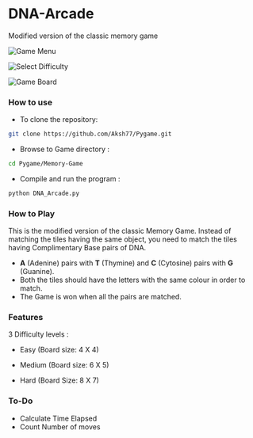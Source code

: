 # DNA-Arcade
Modified version of the classic memory game


![Game Menu](https://drive.google.com/open?id=0B9BHERpTEv_GNWhaeXIzRmNsaHc)

![Select Difficulty](https://drive.google.com/open?id=0B9BHERpTEv_GVS03eU1zNVAzTDQ)

![Game Board](https://drive.google.com/open?id=0B9BHERpTEv_GR0kySVh3b2VuSHc)


### How to use
* To clone the repository:

 ```bash
 git clone https://github.com/Aksh77/Pygame.git
 ```
* Browse to Game directory :

 ```bash
 cd Pygame/Memory-Game
 ```
 
* Compile and run the program :

 ```bash
 python DNA_Arcade.py
 ```

### How to Play

This is the modified version of the classic Memory Game.
Instead of matching the tiles having the same object, you need to match the tiles having Complimentary Base pairs of DNA.

* **A** (Adenine) pairs with **T** (Thymine)  and **C** (Cytosine) pairs with **G** (Guanine).
* Both the tiles should have the letters with the same colour in order to match.
* The Game is won when all the pairs are matched.

### Features
3 Difficulty levels :

* Easy   (Board size: 4 X 4)

* Medium (Board size: 6 X 5)

* Hard   (Board Size: 8 X 7)

### To-Do

* Calculate Time Elapsed
* Count Number of moves
